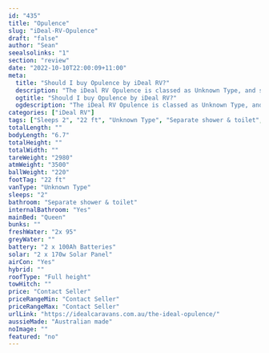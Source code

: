 ```yaml
---
id: "435"
title: "Opulence"
slug: "iDeal-RV-Opulence"
draft: "false"
author: "Sean"
seealsolinks: "1"
section: "review"
date: "2022-10-10T22:00:09+11:00"
meta:
  title: "Should I buy Opulence by iDeal RV?"
  description: "The iDeal RV Opulence is classed as Unknown Type, and sleeps 2 people. It is Australian made and comes in at 22 ft. It generally has Separate shower & toilet."
  ogtitle: "Should I buy Opulence by iDeal RV?"
  ogdescription: "The iDeal RV Opulence is classed as Unknown Type, and sleeps 2 people. It is Australian made and comes in at 22 ft. It generally has Separate shower & toilet."
categories: ["iDeal RV"]
tags: ["Sleeps 2", "22 ft", "Unknown Type", "Separate shower & toilet", "Full height", "Price Unknown", "Australian made"]
totalLength: ""
bodyLength: "6.7"
totalHeight: ""
totalWidth: ""
tareWeight: "2980"
atmWeight: "3500"
ballWeight: "220"
footTag: "22 ft"
vanType: "Unknown Type"
sleeps: "2"
bathroom: "Separate shower & toilet"
internalBathroom: "Yes"
mainBed: "Queen"
bunks: ""
freshWater: "2x 95"
greyWater: ""
battery: "2 x 100Ah Batteries"
solar: "2 x 170w Solar Panel"
airCon: "Yes"
hybrid: ""
roofType: "Full height"
towHitch: ""
price: "Contact Seller"
priceRangeMin: "Contact Seller"
priceRangeMax: "Contact Seller"
urlLink: "https://idealcaravans.com.au/the-ideal-opulence/"
aussieMade: "Australian made"
noImage: ""
featured: "no"
---
```

